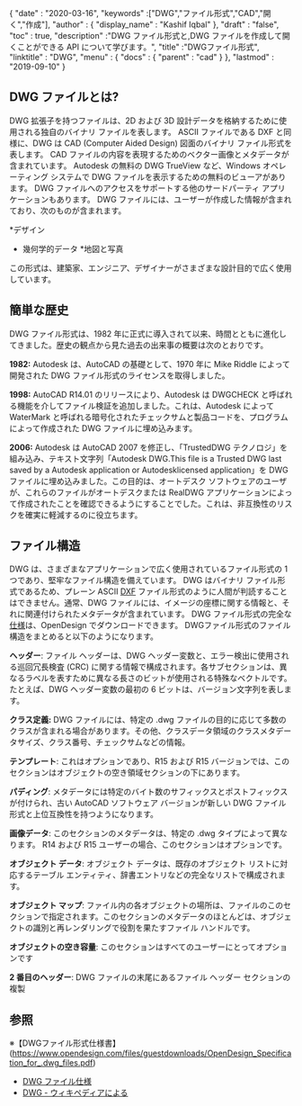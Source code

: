 {
  "date" : "2020-03-16",
  "keywords" :["DWG","ファイル形式","CAD","開く","作成"],
  "author" : {
    "display_name" : "Kashif Iqbal"
},
  "draft" : "false",
  "toc" : true,
  "description" :"DWG ファイル形式と,DWG ファイルを作成して開くことができる API について学びます。",
  "title" :"DWGファイル形式",
  "linktitle" : "DWG",
  "menu" : {
    "docs" : {
      "parent" : "cad"
}
},
  "lastmod" : "2019-09-10"
}

## DWG ファイルとは?

DWG 拡張子を持つファイルは、2D および 3D 設計データを格納するために使用される独自のバイナリ ファイルを表します。 ASCII ファイルである DXF と同様に、DWG は CAD (Computer Aided Design) 図面のバイナリ ファイル形式を表します。 CAD ファイルの内容を表現するためのベクター画像とメタデータが含まれています。 Autodesk の無料の DWG TrueView など、Windows オペレーティング システムで DWG ファイルを表示するための無料のビューアがあります。 DWG ファイルへのアクセスをサポートする他のサードパーティ アプリケーションもあります。 DWG ファイルには、ユーザーが作成した情報が含まれており、次のものが含まれます。

*デザイン
* 幾何学的データ
*地図と写真

この形式は、建築家、エンジニア、デザイナーがさまざまな設計目的で広く使用しています。

## 簡単な歴史 ##

DWG ファイル形式は、1982 年に正式に導入されて以来、時間とともに進化してきました。歴史の観点から見た過去の出来事の概要は次のとおりです。

**1982:** Autodesk は、AutoCAD の基礎として、1970 年に Mike Riddle によって開発された DWG ファイル形式のライセンスを取得しました。

**1998:** AutoCAD R14.01 のリリースにより、Autodesk は DWGCHECK と呼ばれる機能を介してファイル検証を追加しました。これは、Autodesk によって WaterMark と呼ばれる暗号化されたチェックサムと製品コードを、プログラムによって作成された DWG ファイルに埋め込みます。

**2006:** Autodesk は AutoCAD 2007 を修正し、「TrustedDWG テクノロジ」を組み込み、テキスト文字列「Autodesk DWG.This file is a Trusted DWG last saved by a Autodesk application or Autodesklicensed application」を DWG ファイルに埋め込みました。この目的は、オートデスク ソフトウェアのユーザが、これらのファイルがオートデスクまたは RealDWG アプリケーションによって作成されたことを確認できるようにすることでした。これは、非互換性のリスクを確実に軽減するのに役立ちます。

## ファイル構造 ##

DWG は、さまざまなアプリケーションで広く使用されているファイル形式の 1 つであり、堅牢なファイル構造を備えています。 DWG はバイナリ ファイル形式であるため、プレーン ASCII [DXF](/cad/dxf/) ファイル形式のように人間が判読することはできません。通常、DWG ファイルには、イメージの座標に関する情報と、それに関連付けられたメタデータが含まれています。 DWG ファイル形式の完全な[仕様](https://www.opendesign.com/files/guestdownloads/OpenDesign_Specification_for_.dwg_files.pdf)は、OpenDesign でダウンロードできます。 DWGファイル形式のファイル構造をまとめると以下のようになります。

**ヘッダー**: ファイル ヘッダーは、DWG ヘッダー変数と、エラー検出に使用される巡回冗長検査 (CRC) に関する情報で構成されます。各サブセクションは、異なるラベルを表すために異なる長さのビットが使用される特殊なベクトルです。たとえば、DWG ヘッダー変数の最初の 6 ビットは、バージョン文字列を表します。

**クラス定義:** DWG ファイルには、特定の .dwg ファイルの目的に応じて多数のクラスが含まれる場合があります。その他、クラスデータ領域のクラスメタデータサイズ、クラス番号、チェックサムなどの情報。

**テンプレート**: これはオプションであり、R15 および R15 バージョンでは、このセクションはオブジェクトの空き領域セクションの下にあります。

**パディング**: メタデータには特定のバイト数のサフィックスとポストフィックスが付けられ、古い AutoCAD ソフトウェア バージョンが新しい DWG ファイル形式と上位互換性を持つようになります。

**画像データ**: このセクションのメタデータは、特定の .dwg タイプによって異なります。 R14 および R15 ユーザーの場合、このセクションはオプションです。

**オブジェクト データ**: オブジェクト データは、既存のオブジェクト リストに対応するテーブル エンティティ、辞書エントリなどの完全なリストで構成されます。

**オブジェクト マップ**: ファイル内の各オブジェクトの場所は、ファイルのこのセクションで指定されます。このセクションのメタデータのほとんどは、オブジェクトの識別と再レンダリングで役割を果たすファイル ハンドルです。

**オブジェクトの空き容量**: このセクションはすべてのユーザーにとってオプションです

**2 番目のヘッダー**: DWG ファイルの末尾にあるファイル ヘッダー セクションの複製

## 参照 ##

※【DWGファイル形式仕様書】(https://www.opendesign.com/files/guestdownloads/OpenDesign_Specification_for_.dwg_files.pdf)
* [DWG ファイル仕様](https://www.scan2cad.com/blog/dwg/file-spec/)
* [DWG - ウィキペディアによる](https://en.wikipedia.org/wiki/.dwg)

